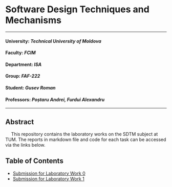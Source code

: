 # Software Design Techniques and Mechanisms

----

#### **University**: _Technical University of Moldova_
#### **Faculty**: _FCIM_
#### **Department**: _ISA_
#### **Group**: _FAF-222_
#### **Student**: _Gusev Roman_
#### **Professors:** _Poștaru Andrei, Furdui Alexandru_

----

## Abstract
&ensp;&ensp; This repository contains the laboratory works on the SDTM subject at TUM.
The reports in markdown file and code for each task can be accessed via the links below.

## Table of Contents
- [Submission for Laboratory Work 0](src/main/java/Laboratory_Work_0_SOLID_Principles)
- [Submission for Laboratory Work 1](src/main/java/Laboratory_Work_1_Creational_Patterns)